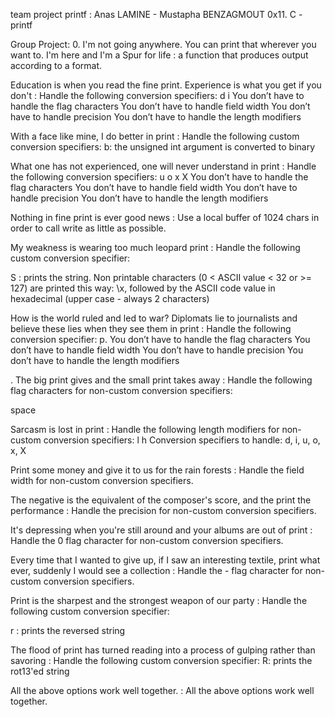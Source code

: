 team project printf : Anas LAMINE - Mustapha BENZAGMOUT
0x11. C - printf

Group Project:
0. I'm not going anywhere. You can print that wherever you want to. I'm here and I'm a Spur for life : a function that produces output according to a format.

Education is when you read the fine print. Experience is what you get if you don't : Handle the following conversion specifiers:
d i You don’t have to handle the flag characters You don’t have to handle field width You don’t have to handle precision You don’t have to handle the length modifiers

With a face like mine, I do better in print : Handle the following custom conversion specifiers:
b: the unsigned int argument is converted to binary

What one has not experienced, one will never understand in print : Handle the following conversion specifiers:
u o x X You don’t have to handle the flag characters You don’t have to handle field width You don’t have to handle precision You don’t have to handle the length modifiers

Nothing in fine print is ever good news : Use a local buffer of 1024 chars in order to call write as little as possible.

My weakness is wearing too much leopard print : Handle the following custom conversion specifier:

S : prints the string. Non printable characters (0 < ASCII value < 32 or >= 127) are printed this way: \x, followed by the ASCII code value in hexadecimal (upper case - always 2 characters)

How is the world ruled and led to war? Diplomats lie to journalists and believe these lies when they see them in print : Handle the following conversion specifier: p.
You don’t have to handle the flag characters You don’t have to handle field width You don’t have to handle precision You don’t have to handle the length modifiers

. The big print gives and the small print takes away : Handle the following flag characters for non-custom conversion specifiers:

space

Sarcasm is lost in print : Handle the following length modifiers for non-custom conversion specifiers:
l h Conversion specifiers to handle: d, i, u, o, x, X

Print some money and give it to us for the rain forests : Handle the field width for non-custom conversion specifiers.

The negative is the equivalent of the composer's score, and the print the performance : Handle the precision for non-custom conversion specifiers.

It's depressing when you're still around and your albums are out of print : Handle the 0 flag character for non-custom conversion specifiers.

Every time that I wanted to give up, if I saw an interesting textile, print what ever, suddenly I would see a collection : Handle the - flag character for non-custom conversion specifiers.

Print is the sharpest and the strongest weapon of our party : Handle the following custom conversion specifier:

r : prints the reversed string

The flood of print has turned reading into a process of gulping rather than savoring : Handle the following custom conversion specifier:
R: prints the rot13'ed string

All the above options work well together. : All the above options work well together.
